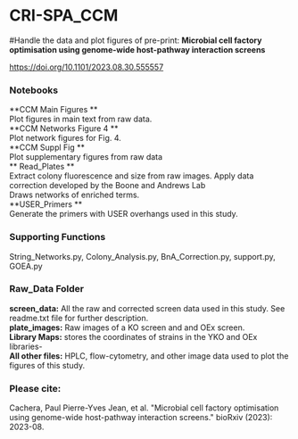 # CRI-SPA_CCM
#Handle the data and plot figures of pre-print:
**Microbial cell factory optimisation using genome-wide host-pathway interaction screens** <br/>

https://doi.org/10.1101/2023.08.30.555557<br/>


### Notebooks <br/>
**CCM Main Figures ** <br/>
Plot figures in main text from raw data. <br/>
**CCM Networks Figure 4 ** <br/>
Plot network figures for Fig. 4. <br/>
**CCM Suppl Fig ** <br/>
Plot supplementary figures from raw data <br/>
** Read_Plates ** <br/>
Extract colony fluorescence and size from raw images. Apply data correction developed by the Boone and Andrews Lab <br/>
Draws networks of enriched terms. <br/>
**USER_Primers ** <br/>
Generate the primers with USER overhangs used in this study.<br/>



### Supporting Functions <br/>
String_Networks.py, Colony_Analysis.py, BnA_Correction.py, support.py, GOEA.py <br/>

### Raw_Data Folder <br/>
**screen_data:** All the raw and corrected screen data used in this study. See readme.txt file for further description. <br/>
**plate_images:** Raw images of a KO screen and and OEx screen. <br/>
**Library Maps:** stores the coordinates of strains in the YKO and OEx libraries- <br/>
**All other files:** HPLC, flow-cytometry, and other image data used to plot the figures of this study.<br/>

### Please cite: <br/>

Cachera, Paul Pierre-Yves Jean, et al. "Microbial cell factory optimisation using genome-wide host-pathway interaction screens." bioRxiv (2023): 2023-08.<br/>



